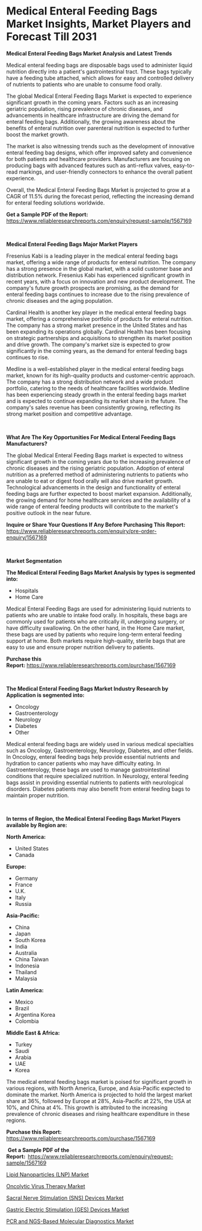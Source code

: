 <p><h1>Medical Enteral Feeding Bags Market Insights, Market Players and Forecast Till 2031</h1></p><p><strong>Medical Enteral Feeding Bags Market Analysis and Latest Trends</strong></p>
<p><p>Medical enteral feeding bags are disposable bags used to administer liquid nutrition directly into a patient's gastrointestinal tract. These bags typically have a feeding tube attached, which allows for easy and controlled delivery of nutrients to patients who are unable to consume food orally. </p><p>The global Medical Enteral Feeding Bags Market is expected to experience significant growth in the coming years. Factors such as an increasing geriatric population, rising prevalence of chronic diseases, and advancements in healthcare infrastructure are driving the demand for enteral feeding bags. Additionally, the growing awareness about the benefits of enteral nutrition over parenteral nutrition is expected to further boost the market growth.</p><p>The market is also witnessing trends such as the development of innovative enteral feeding bag designs, which offer improved safety and convenience for both patients and healthcare providers. Manufacturers are focusing on producing bags with advanced features such as anti-reflux valves, easy-to-read markings, and user-friendly connectors to enhance the overall patient experience.</p><p>Overall, the Medical Enteral Feeding Bags Market is projected to grow at a CAGR of 11.5% during the forecast period, reflecting the increasing demand for enteral feeding solutions worldwide.</p></p>
<p><strong>Get a Sample PDF of the Report:&nbsp;</strong> <a href="https://www.reliableresearchreports.com/enquiry/request-sample/1567169">https://www.reliableresearchreports.com/enquiry/request-sample/1567169</a></p>
<p>&nbsp;</p>
<p><strong>Medical Enteral Feeding Bags Major Market Players</strong></p>
<p><p>Fresenius Kabi is a leading player in the medical enteral feeding bags market, offering a wide range of products for enteral nutrition. The company has a strong presence in the global market, with a solid customer base and distribution network. Fresenius Kabi has experienced significant growth in recent years, with a focus on innovation and new product development. The company's future growth prospects are promising, as the demand for enteral feeding bags continues to increase due to the rising prevalence of chronic diseases and the aging population.</p><p>Cardinal Health is another key player in the medical enteral feeding bags market, offering a comprehensive portfolio of products for enteral nutrition. The company has a strong market presence in the United States and has been expanding its operations globally. Cardinal Health has been focusing on strategic partnerships and acquisitions to strengthen its market position and drive growth. The company's market size is expected to grow significantly in the coming years, as the demand for enteral feeding bags continues to rise.</p><p>Medline is a well-established player in the medical enteral feeding bags market, known for its high-quality products and customer-centric approach. The company has a strong distribution network and a wide product portfolio, catering to the needs of healthcare facilities worldwide. Medline has been experiencing steady growth in the enteral feeding bags market and is expected to continue expanding its market share in the future. The company's sales revenue has been consistently growing, reflecting its strong market position and competitive advantage.</p></p>
<p>&nbsp;</p>
<p><strong>What Are The Key Opportunities For Medical Enteral Feeding Bags Manufacturers?</strong></p>
<p><p>The global Medical Enteral Feeding Bags market is expected to witness significant growth in the coming years due to the increasing prevalence of chronic diseases and the rising geriatric population. Adoption of enteral nutrition as a preferred method of administering nutrients to patients who are unable to eat or digest food orally will also drive market growth. Technological advancements in the design and functionality of enteral feeding bags are further expected to boost market expansion. Additionally, the growing demand for home healthcare services and the availability of a wide range of enteral feeding products will contribute to the market's positive outlook in the near future.</p></p>
<p><strong>Inquire or Share Your Questions If Any Before Purchasing This Report:</strong> <a href="https://www.reliableresearchreports.com/enquiry/pre-order-enquiry/1567169">https://www.reliableresearchreports.com/enquiry/pre-order-enquiry/1567169</a></p>
<p>&nbsp;</p>
<p><strong>Market Segmentation</strong></p>
<p><strong>The Medical Enteral Feeding Bags Market Analysis by types is segmented into:</strong></p>
<p><ul><li>Hospitals</li><li>Home Care</li></ul></p>
<p><p>Medical Enteral Feeding Bags are used for administering liquid nutrients to patients who are unable to intake food orally. In hospitals, these bags are commonly used for patients who are critically ill, undergoing surgery, or have difficulty swallowing. On the other hand, in the Home Care market, these bags are used by patients who require long-term enteral feeding support at home. Both markets require high-quality, sterile bags that are easy to use and ensure proper nutrition delivery to patients.</p></p>
<p><strong>Purchase this Report:&nbsp;</strong><a href="https://www.reliableresearchreports.com/purchase/1567169">https://www.reliableresearchreports.com/purchase/1567169</a></p>
<p>&nbsp;</p>
<p><strong>The Medical Enteral Feeding Bags Market Industry Research by Application is segmented into:</strong></p>
<p><ul><li>Oncology</li><li>Gastroenterology</li><li>Neurology</li><li>Diabetes</li><li>Other</li></ul></p>
<p><p>Medical enteral feeding bags are widely used in various medical specialties such as Oncology, Gastroenterology, Neurology, Diabetes, and other fields. In Oncology, enteral feeding bags help provide essential nutrients and hydration to cancer patients who may have difficulty eating. In Gastroenterology, these bags are used to manage gastrointestinal conditions that require specialized nutrition. In Neurology, enteral feeding bags assist in providing essential nutrients to patients with neurological disorders. Diabetes patients may also benefit from enteral feeding bags to maintain proper nutrition.</p></p>
<p>&nbsp;</p>
<p><strong>In terms of Region, the Medical Enteral Feeding Bags Market Players available by Region are:</strong></p>
<p>
    <p> <strong> North America: </strong>
        <ul>
            <li>United States</li>
            <li>Canada</li>
        </ul>
        </p> 
    <p> <strong> Europe: </strong>
        <ul>
            <li>Germany</li>
            <li>France</li>
            <li>U.K.</li>
            <li>Italy</li>
            <li>Russia</li>
        </ul>
        </p> 
    <p> <strong> Asia-Pacific: </strong>
        <ul>
            <li>China</li>
            <li>Japan</li>
            <li>South Korea</li>
            <li>India</li>
            <li>Australia</li>
            <li>China Taiwan</li>
            <li>Indonesia</li>
            <li>Thailand</li>
            <li>Malaysia</li>
        </ul>
        </p> 
    <p> <strong> Latin America: </strong>
        <ul>
            <li>Mexico</li>
            <li>Brazil</li>
            <li>Argentina Korea</li>
            <li>Colombia</li>
        </ul>
        </p> 
    <p> <strong> Middle East & Africa: </strong>
        <ul>
            <li>Turkey</li>
            <li>Saudi</li>
            <li>Arabia</li>
            <li>UAE</li>
            <li>Korea</li>
        </ul>
    </p>
    </p>
<p><p>The medical enteral feeding bags market is poised for significant growth in various regions, with North America, Europe, and Asia-Pacific expected to dominate the market. North America is projected to hold the largest market share at 36%, followed by Europe at 28%, Asia-Pacific at 22%, the USA at 10%, and China at 4%. This growth is attributed to the increasing prevalence of chronic diseases and rising healthcare expenditure in these regions.</p></p>
<p><strong>Purchase this Report: </strong><a href="https://www.reliableresearchreports.com/purchase/1567169">https://www.reliableresearchreports.com/purchase/1567169</a></p>
<p>&nbsp;<strong>Get a Sample PDF of the Report:&nbsp;&nbsp;</strong><a href="https://www.reliableresearchreports.com/enquiry/request-sample/1567169">https://www.reliableresearchreports.com/enquiry/request-sample/1567169</a></p>
<p><strong></strong></p>
<p><p><a href="https://medium.com/@mayschimmel/lipid-nanoparticles-lnp-market-analysis-and-sze-forecasted-for-period-from-2024-to-2031-4eacce6d1cae">Lipid Nanoparticles (LNP) Market</a></p><p><a href="https://medium.com/@mayschimmel/oncolytic-virus-therapy-nbsp-market-focuses-on-market-share-size-and-projected-forecast-till-2031-56d75de8a7de">Oncolytic Virus Therapy Market</a></p><p><a href="https://github.com/kosella/Market-Research-Report-List-1/blob/main/sacral-nerve-stimulation-sns-devices-market.md">Sacral Nerve Stimulation (SNS) Devices Market</a></p><p><a href="https://github.com/kufem1/Market-Research-Report-List-1/blob/main/gastric-electric-stimulation-ges-devices-market.md">Gastric Electric Stimulation (GES) Devices Market</a></p><p><a href="https://medium.com/@mayschimmel/pcr-and-ngs-based-molecular-diagnostics-market-size-reveals-the-best-marketing-channels-in-global-9de652193558">PCR and NGS-Based Molecular Diagnostics Market</a></p></p>